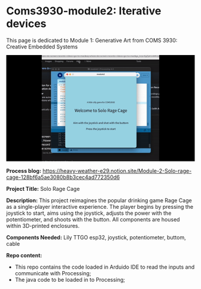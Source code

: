 # Coms3930-module2: Iterative devices
This page is dedicated to Module 1: Generative Art from COMS 3930: Creative Embedded Systems 

![Demo GIF](demo2.gif)

**Process blog:**  https://heavy-weather-e29.notion.site/Module-2-Solo-rage-cage-128bf6a5ae3080b8b3cec4ad772350d6 

**Project Title:** Solo Rage Cage 

**Description:** This project reimagines the popular drinking game Rage Cage as a single-player interactive experience. The player begins by pressing the joystick to start, aims using the joystick, adjusts the power with the potentiometer, and shoots with the button. All components are housed within 3D-printed enclosures.

**Components Needed:** Lily TTGO esp32, joystick, potentiometer, buttom, cable 

**Repo content:** 
- This repo contains the code loaded in Arduido IDE to read the inputs and communicate with Processing;
- The java code to be loaded in to Processing;
